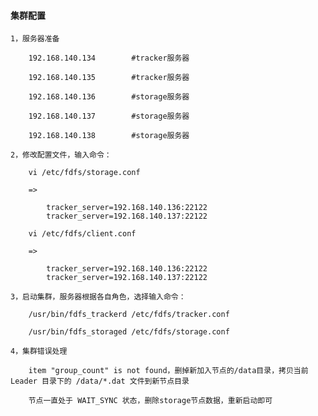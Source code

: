
#### 集群配置

    1，服务器准备

        192.168.140.134        #tracker服务器

        192.168.140.135        #tracker服务器

        192.168.140.136        #storage服务器

        192.168.140.137        #storage服务器

        192.168.140.138        #storage服务器

    2，修改配置文件，输入命令：

        vi /etc/fdfs/storage.conf

        =>

            tracker_server=192.168.140.136:22122
            tracker_server=192.168.140.137:22122

        vi /etc/fdfs/client.conf

        =>

            tracker_server=192.168.140.136:22122
            tracker_server=192.168.140.137:22122

    3，启动集群，服务器根据各自角色，选择输入命令：

        /usr/bin/fdfs_trackerd /etc/fdfs/tracker.conf

        /usr/bin/fdfs_storaged /etc/fdfs/storage.conf

    4，集群错误处理

        item "group_count" is not found，删掉新加入节点的/data目录，拷贝当前Leader 目录下的 /data/*.dat 文件到新节点目录

        节点一直处于 WAIT_SYNC 状态，删除storage节点数据，重新启动即可
